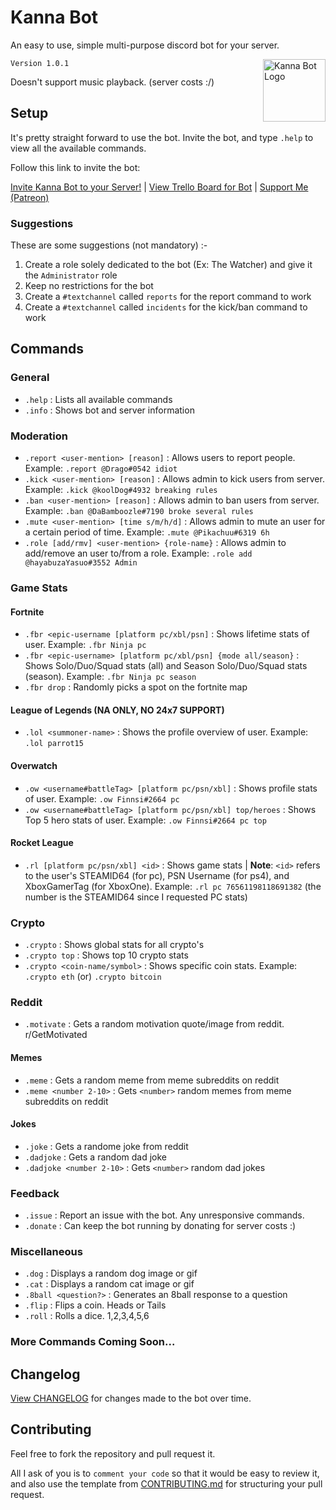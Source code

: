 # Kanna Bot

An easy to use, simple multi-purpose discord bot for your server.

<img src="https://i.imgur.com/ZOAzsBK.png" alt="Kanna Bot Logo" height = "100px" width = "100px" align="right">

`Version 1.0.1`

Doesn't support music playback. (server costs :/)

## Setup

It's pretty straight forward to use the bot. Invite the bot, and type `.help` to view all the available commands.

Follow this link to invite the bot:

[Invite Kanna Bot to your Server!](https://discordapp.com/oauth2/authorize?client_id=450118801816551424&permissions=1916071031&scope=bot) | [View Trello Board for Bot](https://trello.com/b/m81jUf4o/kanna-bot) | [Support Me (Patreon)](https://www.patreon.com/KannaDev)

### Suggestions

These are some suggestions (not mandatory) :-

1.  Create a role solely dedicated to the bot (Ex: The Watcher) and give it the `Administrator` role
2.  Keep no restrictions for the bot
3.  Create a `#textchannel` called `reports` for the report command to work
4.  Create a `#textchannel` called `incidents` for the kick/ban command to work

## Commands

### General

- `.help` : Lists all available commands
- `.info` : Shows bot and server information

### Moderation

- `.report <user-mention> [reason]` : Allows users to report people. Example: `.report @Drago#0542 idiot`
- `.kick <user-mention> [reason]` : Allows admin to kick users from server. Example: `.kick @koolDog#4932 breaking rules`
- `.ban <user-mention> [reason]` : Allows admin to ban users from server. Example: `.ban @DaBamboozle#7190 broke several rules`
- `.mute <user-mention> [time s/m/h/d]` : Allows admin to mute an user for a certain period of time. Example: `.mute @Pikachuu#6319 6h`
- `.role [add/rmv] <user-mention> {role-name}` : Allows admin to add/remove an user to/from a role. Example: `.role add @hayabuzaYasuo#3552 Admin`

### Game Stats

#### Fortnite

- `.fbr <epic-username [platform pc/xbl/psn]` : Shows lifetime stats of user. Example: `.fbr Ninja pc`
- `.fbr <epic-username> [platform pc/xbl/psn] {mode all/season}` : Shows Solo/Duo/Squad stats (all) and Season Solo/Duo/Squad stats (season). Example: `.fbr Ninja pc season`
- `.fbr drop` : Randomly picks a spot on the fortnite map

#### League of Legends (NA ONLY, NO 24x7 SUPPORT)

- `.lol <summoner-name>` : Shows the profile overview of user. Example: `.lol parrot15`

#### Overwatch

- `.ow <username#battleTag> [platform pc/psn/xbl]` : Shows profile stats of user. Example: `.ow Finnsi#2664 pc`
- `.ow <username#battleTag> [platform pc/psn/xbl] top/heroes` : Shows Top 5 hero stats of user. Example: `.ow Finnsi#2664 pc top`

#### Rocket League

- `.rl [platform pc/psn/xbl] <id>` : Shows game stats | **Note**: `<id>` refers to the user's STEAMID64 (for pc), PSN Username (for ps4), and XboxGamerTag (for XboxOne). Example: `.rl pc 76561198118691382` (the number is the STEAMID64 since I requested PC stats)

### Crypto

- `.crypto` : Shows global stats for all crypto's
- `.crypto top` : Shows top 10 crypto stats
- `.crypto <coin-name/symbol>` : Shows specific coin stats. Example: `.crypto eth` (or) `.crypto bitcoin`

### Reddit

- `.motivate` : Gets a random motivation quote/image from reddit. r/GetMotivated

#### Memes

- `.meme` : Gets a random meme from meme subreddits on reddit
- `.meme <number 2-10>` : Gets `<number>` random memes from meme subreddits on reddit

#### Jokes

- `.joke` : Gets a randome joke from reddit
- `.dadjoke` : Gets a random dad joke
- `.dadjoke <number 2-10>` : Gets `<number>` random dad jokes

### Feedback

- `.issue` : Report an issue with the bot. Any unresponsive commands.
- `.donate` : Can keep the bot running by donating for server costs :)

### Miscellaneous

- `.dog` : Displays a random dog image or gif
- `.cat` : Displays a random cat image or gif
- `.8ball <question?>` : Generates an 8ball response to a question
- `.flip` : Flips a coin. Heads or Tails
- `.roll` : Rolls a dice. 1,2,3,4,5,6

### More Commands Coming Soon...

## Changelog

[View CHANGELOG](CHANGELOG.md) for changes made to the bot over time.

## Contributing

Feel free to fork the repository and pull request it.

All I ask of you is to `comment your code` so that it would be easy to review it, and also use the template from [CONTRIBUTING.md](CONTRIBUTING.md) for structuring your pull request.
